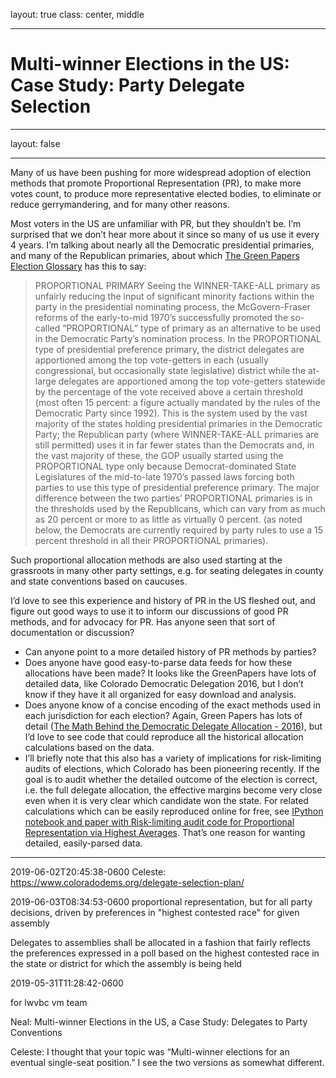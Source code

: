 layout: true
class: center, middle

---

# Multi-winner Elections in the US: Case Study: Party Delegate Selection

---

layout: false

---

Many of us have been pushing for more widespread adoption of election methods that promote Proportional Representation (PR), to make more votes count, to produce more representative elected bodies, to eliminate or reduce gerrymandering, and for many other reasons.

Most voters in the US are unfamiliar with PR, but they shouldn’t be. I’m surprised that we don’t hear more about it since so many of us use it every 4 years. I’m talking about nearly all the Democratic presidential primaries, and many of the Republican primaries, about which [The Green Papers Election Glossary](http://www.thegreenpapers.com/Definitions.html#Prop) has this to say:

> PROPORTIONAL PRIMARY
> Seeing the WINNER-TAKE-ALL primary as unfairly reducing the input of significant minority factions within the party in the presidential nominating process, the McGovern-Fraser reforms of the early-to-mid 1970’s successfully promoted the so-called “PROPORTIONAL” type of primary as an alternative to be used in the Democratic Party’s nomination process. In the PROPORTIONAL type of presidential preference primary, the district delegates are apportioned among the top vote-getters in each (usually congressional, but occasionally state legislative) district while the at-large delegates are apportioned among the top vote-getters statewide by the percentage of the vote received above a certain threshold (most often 15 percent: a figure actually mandated by the rules of the Democratic Party since 1992). This is the system used by the vast majority of the states holding presidential primaries in the Democratic Party; the Republican party (where WINNER-TAKE-ALL primaries are still permitted) uses it in far fewer states than the Democrats and, in the vast majority of these, the GOP usually started using the PROPORTIONAL type only because Democrat-dominated State Legislatures of the mid-to-late 1970’s passed laws forcing both parties to use this type of presidential preference primary. The major difference between the two parties’ PROPORTIONAL primaries is in the thresholds used by the Republicans, which can vary from as much as 20 percent or more to as little as virtually 0 percent. (as noted below, the Democrats are currently required by party rules to use a 15 percent threshold in all their PROPORTIONAL primaries).

Such proportional allocation methods are also used starting at the grassroots in many other party settings, e.g. for seating delegates in county and state conventions based on caucuses.

I’d love to see this experience and history of PR in the US fleshed out, and figure out good ways to use it to inform our discussions of good PR methods, and for advocacy for PR. Has anyone seen that sort of documentation or discussion?

* Can anyone point to a more detailed history of PR methods by parties?
* Does anyone have good easy-to-parse data feeds for how these allocations have been made? It looks like the GreenPapers have lots of detailed data, like Colorado Democratic Delegation 2016, but I don’t know if they have it all organized for easy download and analysis.
* Does anyone know of a concise encoding of the exact methods used in each jurisdiction for each election? Again, Green Papers has lots of detail ([The Math Behind the Democratic Delegate Allocation - 2016](http://www.thegreenpapers.com/P16/D-Alloc.phtml)), but I’d love to see code that could reproduce all the historical allocation calculations based on the data.
* I’ll briefly note that this also has a variety of implications for risk-limiting audits of elections, which Colorado has been pioneering recently. If the goal is to audit whether the detailed outcome of the election is correct, i.e. the full delegate allocation, the effective margins become very close even when it is very clear which candidate won the state. For related calculations which can be easily reproduced online for free, see [IPython notebook and paper with Risk-limiting audit code for Proportional Representation via Highest Averages](https://github.com/pbstark/DKDHondt14). That’s one reason for wanting detailed, easily-parsed data.
---

2019-06-02T20:45:38-0600 
Celeste: https://www.coloradodems.org/delegate-selection-plan/

2019-06-03T08:34:53-0600 
proportional representation, but for all party decisions, driven by preferences in "highest contested race" for given assembly

 Delegates to assemblies shall be allocated in a fashion that fairly reflects the preferences expressed in a poll based on the highest contested race in the state or district for which the assembly is being held

2019-05-31T11:28:42-0600 

for lwvbc vm team

Neal: Multi-winner Elections in the US, a Case Study: Delegates to Party Conventions

Celeste: I thought that your topic was “Multi-winner elections for an eventual single-seat position.”  I see the two versions as somewhat different.

